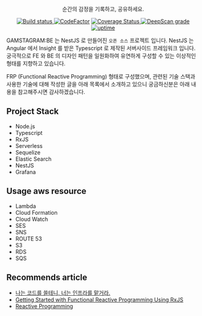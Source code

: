 <p align="center">
  순간의 감정을 기록하고, 공유하세요.
</p>

<p align="center">
  <a href="https://circleci.com/gh/2motion/emotion-be">
    <img src="https://circleci.com/gh/2motion/emotion-be.svg?style=svg" alt="Build status"/>
  </a>
  <a href="https://www.codefactor.io/repository/github/2motion/emotion-be"><img src="https://www.codefactor.io/repository/github/2motion/emotion-be/badge" alt="CodeFactor" /></a>
  <a href='https://coveralls.io/github/2motion/emotion-be?branch=master'>
    <img src='https://coveralls.io/repos/github/2motion/emotion-be/badge.svg?branch=master' alt='Coverage Status' />
  </a>
  <a href="https://deepscan.io/dashboard#view=project&tid=4889&pid=11864&bid=176903"><img src="https://deepscan.io/api/teams/4889/projects/11864/branches/176903/badge/grade.svg" alt="DeepScan grade"></a>
  <a href="https://img.shields.io/uptimerobot/ratio/m785027016-80b0e125589d07f9d329dbc2">
    <img src="https://img.shields.io/uptimerobot/ratio/m785027016-80b0e125589d07f9d329dbc2" alt="uptime" />
  </a>
</p>


GAMSTAGRAM:BE 는 NestJS 로 만들어진 `오픈 소스` 프로젝트 입니다.
NestJS 는 Angular 에서 Insight 를 받은 Typescript 로 제작된 서버사이드 프레임워크 입니다.
궁극적으로 FE 와 BE 의 디자인 패턴을 일원화하여 유연하게 구성할 수 있는 이상적인 형태를 지향하고 있습니다.

FRP (Functional Reactive Programming) 형태로 구성했으며, 관련된 기술 스택과 사용한 기술에 대해 작성한 글을 아래 목록에서 소개하고 있으니 궁금하신분은 아래 내용을 참고해주시면 감사하겠습니다.


## Project Stack

- Node.js
- Typescript
- RxJS
- Serverless
- Sequelize
- Elastic Search
- NestJS
- Grafana

## Usage aws resource

- Lambda
- Cloud Formation
- Cloud Watch
- SES
- SNS
- ROUTE 53
- S3
- RDS
- SQS

## Recommends article

- [나는 코드를 쓸테니, 너는 인프라를 맡거라.](https://blog.hax0r.info/2018-11-28/i-will-write-the-code-you-will-be-in-charge-of-the-infrastructure/)
- [Getting Started with Functional Reactive Programming Using RxJS](https://blog.hax0r.info/2018-05-10/getting-started-with-functional-reactive-programming-using-rxjs/)
- [Reactive Programming](https://blog.hax0r.info/2018-05-09/reactive-programming/)
